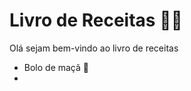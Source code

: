 # Livro de Receitas :man_cook:

Olá sejam bem-vindo ao livro de receitas 

- Bolo de maçã :apple:
-  
